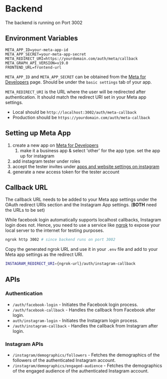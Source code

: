 # Backend

The backend is running on Port 3002

## Environment Variables
```.env
META_APP_ID=your-meta-app-id
META_APP_SECRET=your-meta-app-secret
META_REDIRECT_URI=https://yourdomain.com/auth/meta/callback
META_GRAPH_API_VERSION=v19.0
FRONTEND_URL=frontend-url
```

`META_APP_ID` and `META_APP_SECRET` can be obtained from the [Meta for Developers](https://developers.facebook.com/) page. Should be under the `basic settings` tab of your app.

`META_REDIRECT_URI` is the URL where the user will be redirected after authentication. It should match the redirect URI set in your Meta app settings.

- Local should be `http://localhost:3002/auth/meta-callback`
- Production should be `https://yourdomain.com/auth/meta-callback`

## Setting up Meta App
1. create a new app on [Meta for Developers](https://developers.facebook.com/)
   1. make it a business app & select 'other' for the app type. set the app up for instagram
2. add instagram tester under roles
3. accept the tester invites under [apps and website settings on instagram](https://www.instagram.com/accounts/manage_access/)
4. generate a new access token for the tester account

## Callback URL
The callback URL needs to be added to your Meta app settings under the OAuth redirect URIs section and the Instagram App settings. (**BOTH** need the URLs to be set)

While facebook login automatically supports localhost callbacks, Instagram login does not. Hence, you need to use a service like [ngrok](https://ngrok.com/) to expose your local server to the internet for testing purposes.

```bash
ngrok http 3002 # since backend runs on port 3002
```

Copy the generated ngrok URL and use it in your `.env` file and add to your Meta app settings as the redirect URI.
```bash
INSTAGRAM_REDIRECT_URI={ngrok-url}/auth/instagram-callback
```


## APIs

### Authentication
- `/auth/facebook-login` - Initiates the Facebook login process.
- `/auth/facebook-callback` - Handles the callback from Facebook after login.
- `auth/instagram-login` - Initiates the Instagram login process.
- `/auth/instagram-callback` - Handles the callback from Instagram after login.

### Instagram APIs
- `/instagram/demographics/followers` - Fetches the demographics of the followers of the authenticated Instagram account.
- `/instagram/demographics/engaged-audience` - Fetches the demographics of the engaged audience of the authenticated Instagram account.